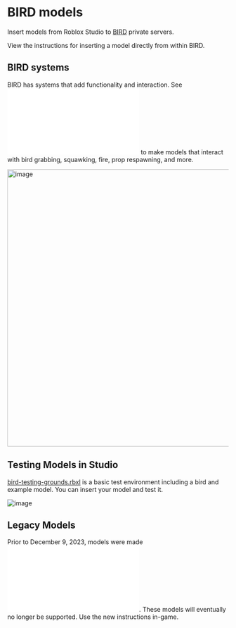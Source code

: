# BIRD models

Insert models from Roblox Studio to [BIRD](https://www.roblox.com/games/3633505977/BIRD) private servers.

View the instructions for inserting a model directly from within BIRD.

## BIRD systems

BIRD has systems that add functionality and interaction. See ![BIRDsystems](BIRDsystems.md) to make models that interact with bird grabbing, squawking, fire, prop respawning, and more.

<img width="629" alt="image" src="https://github.com/BouyertheDestroyer/BIRDmod/assets/150331530/67bcaf7a-82c2-4bd4-bd6a-26f6160d87c3">

## Testing Models in Studio

[bird-testing-grounds.rbxl](https://github.com/BouyertheDestroyer/BIRDmod/raw/main/bird-testing-grounds.rbxl) is a basic test environment including a bird and example model. You can insert your model and test it.

![image](https://github.com/BouyertheDestroyer/BIRD_models/assets/150331530/058f8fc4-4f8f-46e2-a761-91c65e49e601)

## Legacy Models

Prior to December 9, 2023, models were made ![with the old instructions](LegacyInstructions.md). These models will eventually no longer be supported. Use the new instructions in-game.
